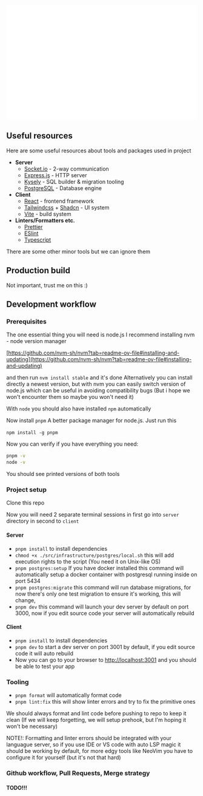 <div align = center>

<img src="https://raw.githubusercontent.com/QuestUJ/QuestAssembler/dev/assets/header.svg" width="750" height="300" alt="banner">

</div>

## Useful resources

Here are some useful resources about tools and packages used in project

- **Server**
  - [Socket.io](https://socket.io/) - 2-way communication
  - [Express.js](https://expressjs.com/) - HTTP server
  - [Kysely](https://kysely.dev/) - SQL builder & migration tooling
  - [PostgreSQL](https://www.postgresql.org/docs/current/index.html) - Database engine
- **Client**
  - [React](https://react.dev/) - frontend framework
  - [Tailwindcss](https://tailwindcss.com/) + [Shadcn](https://ui.shadcn.com/) - UI system
  - [Vite](https://vitejs.dev/) - build system
- **Linters/Formatters etc.**
  - [Prettier](https://prettier.io/)
  - [ESlint](https://eslint.org/)
  - [Typescript](https://www.typescriptlang.org/)

There are some other minor tools but we can ignore them

## Production build

Not important, trust me on this :)

## Development workflow

### Prerequisites

The one essential thing you will need is node.js
I recommend installing nvm - node version manager

[https://github.com/nvm-sh/nvm?tab=readme-ov-file#installing-and-updating](https://github.com/nvm-sh/nvm?tab=readme-ov-file#installing-and-updating)

and then run `nvm install stable` and it's done
Alternatively you can install directly a newest version, but with nvm you can easily switch version of node.js which can be useful in avoiding compatibility bugs (But i hope we won't encounter them so maybe you won't need it)

With `node` you should also have installed `npm` automatically

Now install `pnpm` A better package manager for node.js. Just run this

`npm install -g pnpm`

Now you can verify if you have everything you need:

```bash
pnpm -v
node -v
```

You should see printed versions of both tools

### Project setup

Clone this repo

Now you will need 2 separate terminal sessions in first go into `server` directory in second to `client`

#### Server

- `pnpm install` to install dependencies
- `chmod +x ./src/infrastructure/postgres/local.sh` this will add execution rights to the script (You need it on Unix-like OS)
- `pnpm postgres:setup` If you have docker installed this command will automatically setup a docker container with postgresql running inside on port 5434
- `pnpm postgres:migrate` this command will run database migrations, for now there's only one test migration to ensure it's working, this will change,
- `pnpm dev` this command will launch your dev server by default on port 3000, now if you edit source code your server will automatically rebuild

#### Client

- `pnpm install` to install dependencies
- `pnpm dev` to start a dev server on port 3001 by default, if you edit source code it will auto rebuild
- Now you can go to your browser to [http://localhost:3001](http://localhost:3001) and you should be able to test your app

### Tooling

- `pnpm format` will automatically format code
- `pnpm lint:fix` this will show linter errors and try to fix the primitive ones

We should always format and lint code before pushing to repo to keep it clean (If we will keep forgetting, we will setup prehook, but I'm hoping it won't be necessary)

NOTE!: Formatting and linter errors should be integrated with your languague server, so if you use IDE or VS code with auto LSP magic it should be working by default, for more edgy tools like NeoVim you have to configure it for yourself (but it's not that hard)

### Github workflow, Pull Requests, Merge strategy

#### TODO!!!
